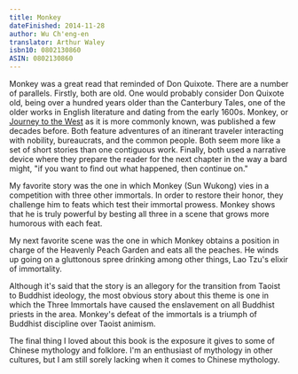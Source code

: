 ```yaml
---
title: Monkey
dateFinished: 2014-11-28
author: Wu Ch'eng-en
translator: Arthur Waley
isbn10: 0802130860
ASIN: 0802130860
---
```


Monkey was a great read that reminded of Don Quixote. There
are a number of parallels. Firstly, both are old. One would probably
consider Don Quixote old, being over a hundred years older than the
Canterbury Tales, one of the older works in English literature and
dating from the early 1600s. Monkey, or 
[Journey to the West](http://en.wikipedia.org/wiki/Journey_to_the_West) 
as it is
more commonly known, was published a few decades before. Both feature
adventures of an itinerant traveler interacting with nobility,
bureaucrats, and the common people. Both seem more like a set of short
stories than one contiguous work. Finally, both used a narrative device
where they prepare the reader for the next chapter in the way a bard
might, "if you want to find out what happened, then continue on."

My favorite story was the one in which Monkey (Sun Wukong) vies in a
competition with three other immortals. In order to restore their honor,
they challenge him to feats which test their immortal prowess. Monkey
shows that he is truly powerful by besting all three in a scene that
grows more humorous with each feat.

My next favorite scene was the one in which Monkey obtains a position in
charge of the Heavenly Peach Garden and eats all the peaches. He winds
up going on a gluttonous spree drinking among other things, Lao Tzu's
elixir of immortality.

Although it's said that the story is an allegory for the transition from
Taoist to Buddhist ideology, the most obvious story about this theme is
one in which the Three Immortals have caused the enslavement on all
Buddhist priests in the area. Monkey's defeat of the immortals is a
triumph of Buddhist discipline over Taoist animism.

The final thing I loved about this book is the exposure it gives to some
of Chinese mythology and folklore. I'm an enthusiast of mythology in
other cultures, but I am still sorely lacking when it comes to Chinese
mythology.


